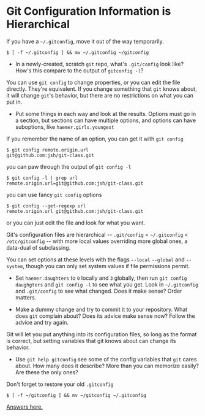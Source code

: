 Git Configuration Information is Hierarchical
===

If you have a `~/.gitconfig`, move it out of the way temporarily.

    $ [ -f ~/.gitconfig ] && mv ~/.gitconfig ~/gitconfig

- In a newly-created, scratch `git` repo, what's `.git/config` look like?
How's this compare to the output of `gitconfig -l`?

You can use `git config` to change properties, or you can edit the file directly. They're equivalent. If you change something that `git` knows about, it will change `git`'s behavior, but there are no restrictions on what you can put in.

- Put some things in each way and look at the results.
Options must go in a section, but sections can have multiple options, and options can have suboptions, like `haemer.girls.youngest`

If you remember the name of an option, you can get it with `git config`

    $ git config remote.origin.url
    git@github.com:jsh/git-class.git

you can paw through the output of `git config -l`

    $ git config -l | grep url
    remote.origin.url=git@github.com:jsh/git-class.git

you can use fancy `git config` options

    $ git config --get-regexp url
    remote.origin.url git@github.com:jsh/git-class.git

or you can just edit the file and look for what you want.

Git's configuration files are hierarchical -- `.git/config` < `~/.gitconfig` < `/etc/gitconfig` -- with more local values overriding more global ones, a data-dual of subclassing.

You can set options at these levels with the flags `--local` `--global` and `--system`, though you can only set system values if file permissions permit.

- Set `haemer.daughters` to `0` locally and `3` globally, then run `git config daughgters` and `git config -l` to see what you get. Look in `~/.gitconfig` and `.git/config` to see what changed. Does it make sense? Order matters.

- Make a dummy change and try to commit it to your repository. What does `git` complain about? Does its advice make sense now? Follow the advice and try again.

Git will let you put anything into its configuration files, so long as the format is correct, but setting variables that git knows about can change its behavior.

- Use `git help gitconfig` see some of the config variables that `git` cares about. How many does it describe? More than you can memorize easily? Are these the only ones?

Don't forget to restore your old `.gitconfig`

    $ [ -f ~/gitconfig ] && mv ~/gitconfig ~/.gitconfig

[Answers here.](../../Answers/gitconfig/basics.md)
